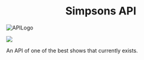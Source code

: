 <h1 align="center"> Simpsons API </h1>

![APILogo](https://user-images.githubusercontent.com/80676295/200481282-0cb6ec11-3042-43a9-8996-34048b4ca6af.png)

<p align="left">
   <img src="https://img.shields.io/badge/STATUS-EN%20DESAROLLO-green">
   </p>



An API of one of the best shows that currently exists.
